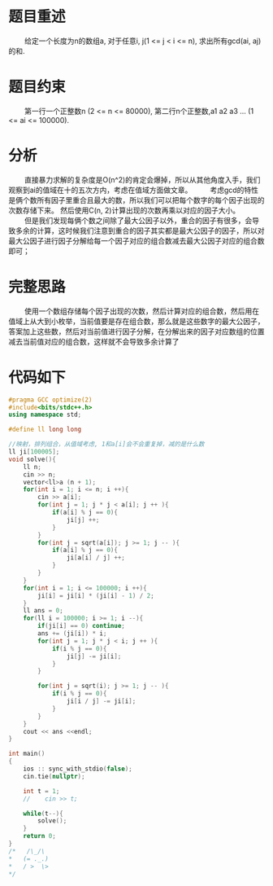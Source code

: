 # 题目重述
&nbsp;&nbsp;&nbsp;&nbsp;&nbsp;&nbsp;&nbsp;&nbsp;给定一个长度为n的数组a, 对于任意i, j(1 <= j < i <= n), 求出所有gcd(ai, aj)的和.
# 题目约束
&nbsp;&nbsp;&nbsp;&nbsp;&nbsp;&nbsp;&nbsp;&nbsp;第一行一个正整数n (2 <= n <= 80000), 第二行n个正整数,a1 a2 a3 ... (1 <= ai <= 100000).
# 分析
&nbsp;&nbsp;&nbsp;&nbsp;&nbsp;&nbsp;&nbsp;&nbsp;直接暴力求解的复杂度是O(n^2)的肯定会爆掉，所以从其他角度入手，我们观察到ai的值域在十的五次方内，考虑在值域方面做文章。 
&nbsp;&nbsp;&nbsp;&nbsp;&nbsp;&nbsp;&nbsp;&nbsp;考虑gcd的特性是俩个数所有因子里重合且最大的数，所以我们可以把每个数字的每个因子出现的次数存储下来。 然后使用C(n, 2)计算出现的次数再乘以对应的因子大小。
&nbsp;&nbsp;&nbsp;&nbsp;&nbsp;&nbsp;&nbsp;&nbsp;但是我们发现每俩个数之间除了最大公因子以外，重合的因子有很多，会导致多余的计算，这时候我们注意到重合的因子其实都是最大公因子的因子，所以对最大公因子进行因子分解给每一个因子对应的组合数减去最大公因子对应的组合数即可；
# 完整思路
&nbsp;&nbsp;&nbsp;&nbsp;&nbsp;&nbsp;&nbsp;&nbsp;使用一个数组存储每个因子出现的次数，然后计算对应的组合数，然后用在值域上从大到小枚举，当前值要是存在组合数，那么就是这些数字的最大公因子，答案加上这些数，然后对当前值进行因子分解，在分解出来的因子对应数组的位置减去当前值对应的组合数，这样就不会导致多余计算了
# 代码如下
```cpp
#pragma GCC optimize(2)
#include<bits/stdc++.h>
using namespace std;

#define ll long long

//映射，排列组合，从值域考虑, 1和a[i]会不会重复掉，减的是什么数
ll ji[100005];
void solve(){
    ll n;
    cin >> n;
    vector<ll>a (n + 1);
    for(int i = 1; i <= n; i ++){
        cin >> a[i];
        for(int j = 1; j * j < a[i]; j ++ ){
            if(a[i] % j == 0){
                ji[j] ++;
            }
        }
        for(int j = sqrt(a[i]); j >= 1; j -- ){
            if(a[i] % j == 0){
                ji[a[i] / j] ++;
            }
        }
    }
    for(int i = 1; i <= 100000; i ++){
        ji[i] = ji[i] * (ji[i] - 1) / 2;
    }
    ll ans = 0;
    for(ll i = 100000; i >= 1; i --){
        if(ji[i] == 0) continue;
        ans += (ji[i]) * i;
        for(int j = 1; j * j < i; j ++ ){
            if(i % j == 0){
                ji[j] -= ji[i];
            }
        }

        for(int j = sqrt(i); j >= 1; j -- ){
            if(i % j == 0){
                ji[i / j] -= ji[i];
            }
        }
    }
    cout << ans <<endl;
}

int main()
{
    ios :: sync_with_stdio(false);
    cin.tie(nullptr);

    int t = 1;
    //    cin >> t;

    while(t--){
        solve();
    }
    return 0;
}
/*   /\_/\
*   (= ._.)
*   / >  \>
*/
```